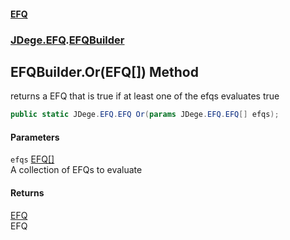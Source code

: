 #### [EFQ](index 'index')
### [JDege.EFQ](JDege_EFQ 'JDege.EFQ').[EFQBuilder](EFQBuilder 'JDege.EFQ.EFQBuilder')
## EFQBuilder.Or(EFQ[]) Method
returns a EFQ that is true if at least one of the efqs evaluates true  
```csharp
public static JDege.EFQ.EFQ Or(params JDege.EFQ.EFQ[] efqs);
```
#### Parameters
<a name='JDege_EFQ_EFQBuilder_Or(JDege_EFQ_EFQ__)_efqs'></a>
`efqs` [EFQ](EFQ 'JDege.EFQ.EFQ')[[]](https://docs.microsoft.com/en-us/dotnet/api/System.Array 'System.Array')  
A collection of EFQs to evaluate
  
#### Returns
[EFQ](EFQ 'JDege.EFQ.EFQ')  
EFQ
